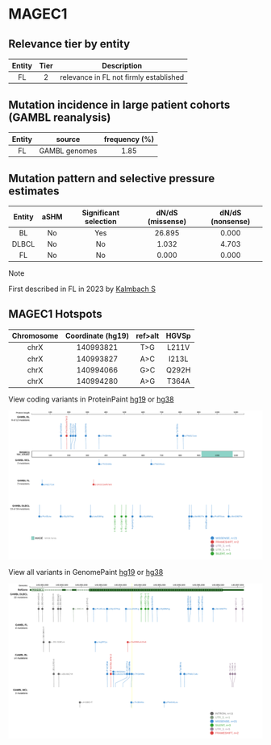# MAGEC1

## Relevance tier by entity

|Entity|Tier|Description                           |
|:------:|:----:|--------------------------------------|
|FL    |2   |relevance in FL not firmly established|

## Mutation incidence in large patient cohorts (GAMBL reanalysis)

|Entity|source       |frequency (%)|
|:------:|:-------------:|:-------------:|
|FL    |GAMBL genomes|1.85         |

## Mutation pattern and selective pressure estimates

|Entity|aSHM|Significant selection|dN/dS (missense)|dN/dS (nonsense)|
|:------:|:----:|:---------------------:|:----------------:|:----------------:|
|BL    |No  |Yes                  |26.895          |0.000           |
|DLBCL |No  |No                   | 1.032          |4.703           |
|FL    |No  |No                   | 0.000          |0.000           |


> [!NOTE]
> First described in FL in 2023 by [Kalmbach S](https://pubmed.ncbi.nlm.nih.gov/37563306)


 ## MAGEC1 Hotspots

| Chromosome |Coordinate (hg19) | ref>alt | HGVSp | 
 | :---:| :---: | :--: | :---: |
| chrX | 140993821 | T>G | L211V |
| chrX | 140993827 | A>C | I213L |
| chrX | 140994066 | G>C | Q292H |
| chrX | 140994280 | A>G | T364A |

View coding variants in ProteinPaint [hg19](https://morinlab.github.io/LLMPP/GAMBL/MAGEC1_protein.html)  or [hg38](https://morinlab.github.io/LLMPP/GAMBL/MAGEC1_protein_hg38.html)

![image](images/proteinpaint/MAGEC1_NM_005462.svg)

View all variants in GenomePaint [hg19](https://morinlab.github.io/LLMPP/GAMBL/MAGEC1.html)  or [hg38](https://morinlab.github.io/LLMPP/GAMBL/MAGEC1_hg38.html)

![image](images/proteinpaint/MAGEC1.svg)
